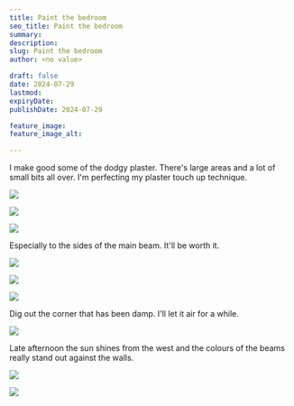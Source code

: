 ```yaml
---
title: Paint the bedroom
seo_title: Paint the bedroom
summary:
description:
slug: Paint the bedroom
author: <no value>

draft: false
date: 2024-07-29
lastmod:
expiryDate:
publishDate: 2024-07-29

feature_image:
feature_image_alt:

---
```


I make good some of the dodgy plaster. There's large areas and a lot of small bits all over. I'm perfecting my plaster touch up technique.

![](/images/0832.jpeg)

![](/images/0834.jpeg)


![](/images/0847.jpeg)

Especially to the sides of the main beam. It'll be worth it.


![](/images/0849.jpeg)

![](/images/0850.jpeg)

![](/images/0851.jpeg)

Dig out the corner that has been damp. I'll let it air for a while.

![](/images/0831.jpeg)

Late afternoon the sun shines from the west and the colours of the beams really stand out against the walls.

![](/images/0900.jpeg)


![](/images/0901.jpeg)
